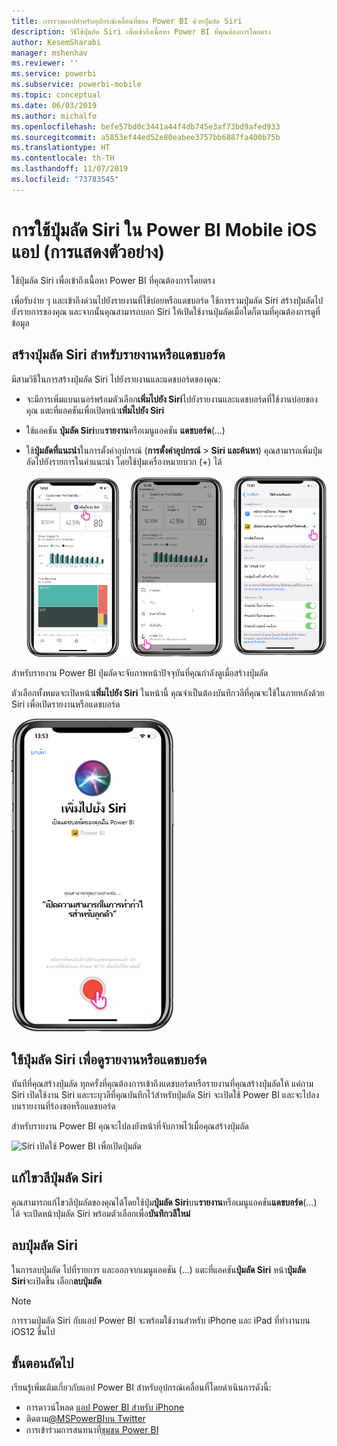 ```yaml
---
title: การรวมแอปสำหรับอุปกรณ์เคลื่อนที่ของ Power BI ด้วยปุ่มลัด Siri
description: วิธีใช้ปุ่มลัด Siri เพื่อเข้าถึงเนื้อหา Power BI ที่คุณต้องการโดยตรง
author: KesemSharabi
manager: mshenhav
ms.reviewer: ''
ms.service: powerbi
ms.subservice: powerbi-mobile
ms.topic: conceptual
ms.date: 06/03/2019
ms.author: michalfo
ms.openlocfilehash: befe57bd0c3441a44f4db745e3af73bd9afed933
ms.sourcegitcommit: a5853ef44ed52e80eabee3757bb6887fa400b75b
ms.translationtype: HT
ms.contentlocale: th-TH
ms.lasthandoff: 11/07/2019
ms.locfileid: "73783545"
---
```

# <a name="using-siri-shortcuts-in-power-bi-mobile-ios-app-preview"></a>การใช้ปุ่มลัด Siri ใน Power BI Mobile iOS แอป (การแสดงตัวอย่าง)

ใช้ปุ่มลัด Siri เพื่อเข้าถึงเนื้อหา Power BI ที่คุณต้องการโดยตรง

เพื่อรับง่าย ๆ และเข้าถึงด่วนไปยังรายงานที่ใช้บ่อยหรือแดชบอร์ด ใช้การรวมปุ่มลัด Siri สร้างปุ่มลัดไปยังรายการของคุณ และจากนั้นคุณสามารถบอก Siri ให้เปิดใช้งานปุ่มลัดเมื่อใดก็ตามที่คุณต้องการดูที่ข้อมูล

## <a name="create-siri-shortcut-for-a-report-or-dashboard"></a>สร้างปุ่มลัด Siri สำหรับรายงานหรือแดชบอร์ด

มีสามวิธีในการสร้างปุ่มลัด Siri ไปยังรายงานและแดชบอร์ดของคุณ:

- จะมีการเพิ่มแบนเนอร์พร้อมตัวเลือก**เพิ่มไปยัง Siri**ไปยังรายงานและแดชบอร์ดที่ใช้งานบ่อยของคุณ แตะที่แอคชันเพื่อเปิดหน้า**เพิ่มไปยัง Siri**
    
- ใช้แอคชัน **ปุ่มลัด Siri**บน**รายงาน**หรือเมนูแอคชัน **แดชบอร์ด**(...)
    
- ใช้**ปุ่มลัดที่แนะนำ**ในการตั้งค่าอุปกรณ์ (**การตั้งค่าอุปกรณ์** > **Siri และค้นหา**) คุณสามารถเพิ่มปุ่มลัดไปยังรายการในคำแนะนำ โดยใช้ปุ่มเครื่องหมายบวก (+) ได้
     
     ![สร้างปุ่มลัด](./media/mobile-apps-ios-siri-search/power-bi-siri-create-shortcut.png)

สำหรับรายงาน Power BI ปุ่มลัดจะจับภาพหน้าปัจจุบันที่คุณกำลังดูเมื่อสร้างปุ่มลัด 

ตัวเลือกทั้งหมดจะเปิดหน้า**เพิ่มไปยัง Siri** ในหน้านี้ คุณจำเป็นต้องบันทึกวลีที่คุณจะใช้ในภายหลังด้วย Siri เพื่อเปิดรายงานหรือแดชบอร์ด 
   
![เพิ่มไปยังหน้า Siri](./media/mobile-apps-ios-siri-search/power-bi-siri-add-page.png)
    

## <a name="use-siri-shortcuts-to-view-report-or-dashboard"></a>ใช้ปุ่มลัด Siri เพื่อดูรายงานหรือแดชบอร์ด

ทันทีที่คุณสร้างปุ่มลัด ทุกครั้งที่คุณต้องการเข้าถึงแดชบอร์ดหรือรายงานที่คุณสร้างปุ่มลัดให้ แค่ถาม Siri
เปิดใช้งาน Siri และระบุวลีที่คุณบันทึกไว้สำหรับปุ่มลัด Siri จะเปิดใช้ Power BI และจะไปลงบนรายงานที่ร้องขอหรือแดชบอร์ด 

สำหรับรายงาน Power BI คุณจะไปลงยังหน้าที่จับภาพไว้เมื่อคุณสร้างปุ่มลัด


  ![Siri เปิดใช้ Power BI เพื่อเปิดปุ่มลัด](./media/mobile-apps-ios-siri-search/power-bi-siri-open.png)
  

## <a name="edit-siri-shortcut-phrase"></a>แก้ไขวลีปุ่มลัด Siri 
คุณสามารถแก้ไขวลีปุ่มลัดของคุณได้โดยใช้ปุ่ม**ปุ่มลัด Siri**บน**รายงาน**หรือเมนูแอคชัน**แดชบอร์ด**(...) ได้ จะเปิดหน้าปุ่มลัด Siri พร้อมตัวเลือกเพื่อ**บันทึกวลีใหม่** 

## <a name="delete-siri-shortcut"></a>ลบปุ่มลัด Siri 
ในการลบปุ่มลัด ไปที่รายการ และออกจากเมนูแอคชัน (...) แตะที่แอคชัน**ปุ่มลัด Siri** หน้า**ปุ่มลัด Siri**จะเปิดขึ้น เลือก**ลบปุ่มลัด**


> [!NOTE]
> การรวมปุ่มลัด Siri กับแอป Power BI จะพร้อมใช้งานสำหรับ iPhone และ iPad ที่ทำงานบน iOS12 ขึ้นไป
> 

## <a name="next-steps"></a>ขั้นตอนถัดไป
เรียนรู้เพิ่มเติมเกี่ยวกับแอป Power BI สำหรับอุปกรณ์เคลื่อนที่โดยดำเนินการดังนี้: 

* การดาวน์โหลด [แอป Power BI สำหรับ iPhone](https://go.microsoft.com/fwlink/?LinkId=522062)
* ติดตาม[@MSPowerBIบน Twitter](https://twitter.com/MSPowerBI)
* การเข้าร่วมการสนทนาที่[ชุมชน Power BI](https://community.powerbi.com/)

